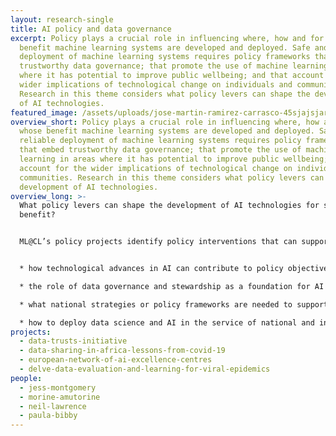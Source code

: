 ```yaml
---
layout: research-single
title: AI policy and data governance
excerpt: Policy plays a crucial role in influencing where, how and for whose
  benefit machine learning systems are developed and deployed. Safe and reliable
  deployment of machine learning systems requires policy frameworks that embed
  trustworthy data governance; that promote the use of machine learning in areas
  where it has potential to improve public wellbeing; and that account for the
  wider implications of technological change on individuals and communities.
  Research in this theme considers what policy levers can shape the development
  of AI technologies.
featured_image: /assets/uploads/jose-martin-ramirez-carrasco-45sjajsjarq-unsplash.jpg
overview_short: Policy plays a crucial role in influencing where, how and for
  whose benefit machine learning systems are developed and deployed. Safe and
  reliable deployment of machine learning systems requires policy frameworks
  that embed trustworthy data governance; that promote the use of machine
  learning in areas where it has potential to improve public wellbeing; and that
  account for the wider implications of technological change on individuals and
  communities. Research in this theme considers what policy levers can shape the
  development of AI technologies.
overview_long: >-
  What policy levers can shape the development of AI technologies for societal
  benefit?


  ML@CL’s policy projects identify policy interventions that can support the development of trustworthy AI technologies and that help share the benefits of AI across society. Working with partners in civil society, national government, and international organisations, our work considers:


  * how technological advances in AI can contribute to policy objectives;

  * the role of data governance and stewardship as a foundation for AI that benefits citizens and society;

  * what national strategies or policy frameworks are needed to support the development of trustworthy AI technologies and their deployment for societal benefit;

  * how to deploy data science and AI in the service of national and international policy goals.
projects:
  - data-trusts-initiative
  - data-sharing-in-africa-lessons-from-covid-19
  - european-network-of-ai-excellence-centres
  - delve-data-evaluation-and-learning-for-viral-epidemics
people:
  - jess-montgomery
  - morine-amutorine
  - neil-lawrence
  - paula-bibby
---
```

